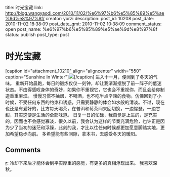 title: 时光宝藏
link: http://blog.wangyaodi.com/2010/11/02/%e6%97%b6%e5%85%89%e5%ae%9d%e8%97%8f/
creator: yorzi
description: 
post_id: 10208
post_date: 2010-11-02 18:38:09
post_date_gmt: 2010-11-02 10:38:09
comment_status: open
post_name: %e6%97%b6%e5%85%89%e5%ae%9d%e8%97%8f
status: publish
post_type: post

# 时光宝藏

[caption id="attachment_10210" align="aligncenter" width="550" caption="Sunshine In Winter"][![](/wp-content/uploads/2010/11/winter_sunshine.jpg)](http://blog.wangyaodi.com/wp-content/uploads/2010/11/winter_sunshine.jpg)[/caption] 进入十一月，便闻到了冬天的气味。 重新开始晨跑，每日的锻炼仅仅一刻钟，却让我渐渐摆脱了前一阵子的低迷状态。不由得感叹身体的奇妙，如果你不重视它，它也会不重视你，而且会给你制造重重麻烦。 慢慢习惯不抽烟，不喝酒，也不吃半点辛辣的食物。仿佛回到了小时候，不受任何东西的约束和诱惑，只需要静静的体会如水般的清淡。不过，现在也还是有爱好的，比方每天喝茶，在普洱和莓茶间来回切换，一边惺瑟，一边甘甜，其实这便是生活的全部味道。 日复一日的忙碌，我自觉是上进的，是充实的，因而也不会感觉寡淡，很久以前，我会认为这样的节奏充满危险，也许正是因为少了当初的迷茫和浮躁，此刻的我，才比以往任何时候都更加愿意脚踏实地，更加希望稳步向前。 多希望能有些间隙，拿本书，去感受冬天的暖阳。

## Comments

**[r](#699 "2010-11-03 11:23:09"):** 冷却下来后才能体会到平实厚重的感觉，有更多的真相浮现出来。 我喜欢深秋。


